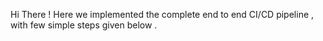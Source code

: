 Hi There ! 
Here we implemented the complete end to end CI/CD pipeline , with few simple steps given below .

